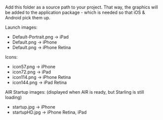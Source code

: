 Add this folder as a source path to your project. 
That way, the graphics will be added to the application package - which is needed so that iOS & Android pick them up.

Launch images:

  * Default-Portrait.png -> iPad
  * Default.png -> iPhone
  * Default.png -> iPhone Retina

Icons:

  * icon57.png -> iPhone
  * icon72.png -> iPad
  * icon114.png -> iPhone Retina
  * icon144.png -> iPad Retina

AIR Startup images: (displayed when AIR is ready, but Starling is still loading)

  * startup.jpg -> iPhone
  * startupHD.jpg -> iPhone Retina, iPad
